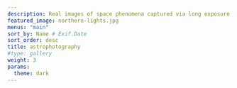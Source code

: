 ```yaml
---
description: Real images of space phenomena captured via long exposure.
featured_image: northern-lights.jpg
menus: "main"
sort_by: Name # Exif.Date
sort_order: desc
title: astrophotography
#type: gallery
weight: 3
params:
  theme: dark
---
```

